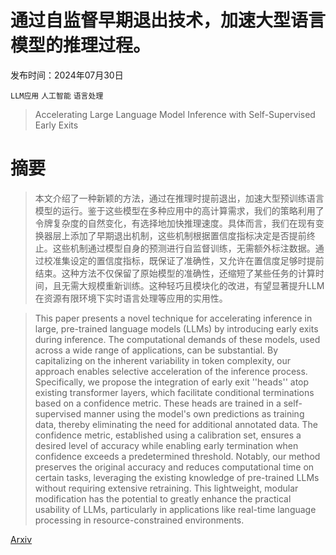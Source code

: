 # 通过自监督早期退出技术，加速大型语言模型的推理过程。

发布时间：2024年07月30日

`LLM应用` `人工智能` `语言处理`

> Accelerating Large Language Model Inference with Self-Supervised Early Exits

# 摘要

> 本文介绍了一种新颖的方法，通过在推理时提前退出，加速大型预训练语言模型的运行。鉴于这些模型在多种应用中的高计算需求，我们的策略利用了令牌复杂度的自然变化，有选择地加快推理速度。具体而言，我们在现有变换器层上添加了早期退出机制，这些机制根据置信度指标决定是否提前终止。这些机制通过模型自身的预测进行自监督训练，无需额外标注数据。通过校准集设定的置信度指标，既保证了准确性，又允许在置信度足够时提前结束。这种方法不仅保留了原始模型的准确性，还缩短了某些任务的计算时间，且无需大规模重新训练。这种轻巧且模块化的改进，有望显著提升LLM在资源有限环境下实时语言处理等应用的实用性。

> This paper presents a novel technique for accelerating inference in large, pre-trained language models (LLMs) by introducing early exits during inference. The computational demands of these models, used across a wide range of applications, can be substantial. By capitalizing on the inherent variability in token complexity, our approach enables selective acceleration of the inference process. Specifically, we propose the integration of early exit ''heads'' atop existing transformer layers, which facilitate conditional terminations based on a confidence metric. These heads are trained in a self-supervised manner using the model's own predictions as training data, thereby eliminating the need for additional annotated data. The confidence metric, established using a calibration set, ensures a desired level of accuracy while enabling early termination when confidence exceeds a predetermined threshold. Notably, our method preserves the original accuracy and reduces computational time on certain tasks, leveraging the existing knowledge of pre-trained LLMs without requiring extensive retraining. This lightweight, modular modification has the potential to greatly enhance the practical usability of LLMs, particularly in applications like real-time language processing in resource-constrained environments.

[Arxiv](https://arxiv.org/abs/2407.21082)